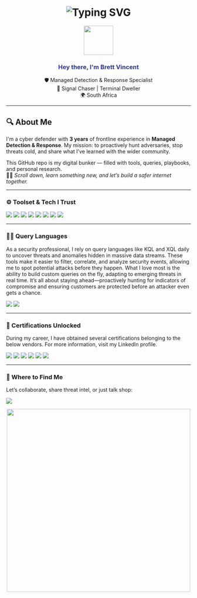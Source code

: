 <h1 align="center">
  <img src="https://readme-typing-svg.herokuapp.com?font=Fira+Code&size=28&pause=1000&color=293890&center=true&vCenter=true&width=435&lines=%3E_whoami" alt="Typing SVG" />
</h1>

<p align="center">
  <img src="https://media.giphy.com/media/hvRJCLFzcasrR4ia7z/giphy.gif" width="80" />
</p>

<h3 align="center" style="color:#293890;">Hey there, I'm <strong>Brett Vincent</strong></h3>
<p align="center">
  🛡️ Managed Detection & Response Specialist<br>
  🚨 Signal Chaser | Terminal Dweller<br>
  🌍 South Africa
</p>

---

## 🔍 About Me
I'm a cyber defender with **3 years** of frontline experience in **Managed Detection & Response**. My mission: to proactively hunt adversaries, stop threats cold, and share what I’ve learned with the wider community.  

This GitHub repo is my digital bunker — filled with tools, queries, playbooks, and personal research.  
👨‍💻 *Scroll down, learn something new, and let’s build a safer internet together.*

---

### ⚙️ Toolset & Tech I Trust
<p>
  <img src="https://img.shields.io/badge/Microsoft_Defender-293890?style=for-the-badge&logo=Microsoft&logoColor=white" />
  <img src="https://img.shields.io/badge/Microsoft_Sentinel-293890?style=for-the-badge&logo=Microsoft&logoColor=white" />
  <img src="https://img.shields.io/badge/Microsoft_Azure-293890?style=for-the-badge&logo=Azure&logoColor=white" />
  <img src="https://img.shields.io/badge/Darktrace-293890?style=for-the-badge&logo=Darktrace&logoColor=white" />
  <img src="https://img.shields.io/badge/Palo_Alto-293890?style=for-the-badge&logo=palo-alto-networks&logoColor=white" />
  <img src="https://img.shields.io/badge/Kali_Linux-293890?style=for-the-badge&logo=kalilinux&logoColor=white" />
  <img src="https://img.shields.io/badge/OWASP_ZAP-293890?style=for-the-badge&logo=OWASP&logoColor=white" />
  <img src="https://img.shields.io/badge/Burp_Suite-293890?style=for-the-badge&logo=PortSwigger&logoColor=white" />
</p>

---

### 🧑‍💻 Query Languages
As a security professional, I rely on query languages like KQL and XQL daily to uncover threats and anomalies hidden in massive data streams. These tools make it easier to filter, correlate, and analyze security events, allowing me to spot potential attacks before they happen. What I love most is the ability to build custom queries on the fly, adapting to emerging threats in real time. It’s all about staying ahead—proactively hunting for indicators of compromise and ensuring customers are protected before an attacker even gets a chance.

<p>
  <img src="https://img.shields.io/badge/Microsoft_KQL-293890?style=for-the-badge&logo=Microsoft&logoColor=white" />
  <img src="https://img.shields.io/badge/Cortex_XQL-293890?style=for-the-badge&logo=palo-alto-networks&logoColor=white" />
</p>

---

### 📜 Certifications Unlocked
During my career, I have obtained several certifications belonging to the below vendors.
For more information, visit my LinkedIn profile.

<p>
  <img src="https://img.shields.io/badge/CompTIA-293890?style=for-the-badge&logo=comptia&logoColor=white" />
  <img src="https://img.shields.io/badge/TCM_Security-293890?style=for-the-badge&logoColor=white" />
  <img src="https://img.shields.io/badge/Microsoft_Certified-293890?style=for-the-badge&logo=microsoft&logoColor=white" />
  <img src="https://img.shields.io/badge/Palo_Alto_Networks-293890?style=for-the-badge&logo=palo-alto-networks&logoColor=white" />
  <img src="https://img.shields.io/badge/Trend_Micro-293890?style=for-the-badge&logo=trend-micro&logoColor=white" />
  <img src="https://img.shields.io/badge/Fortinet-293890?style=for-the-badge&logo=fortinet&logoColor=white" />
</p>

---

### 🧭 Where to Find Me
Let’s collaborate, share threat intel, or just talk shop:

<p>
  <a href="https://www.linkedin.com/in/brettm-vincent">
    <img src="https://img.shields.io/badge/LinkedIn-293890?style=for-the-badge&logo=linkedin&logoColor=white" />
  </a>
</p>

<p align="center">
  <img src="https://thecomputernoob.com/wp-content/uploads/2021/05/cybersecurity-professional.gif" width="500" />
</p>
